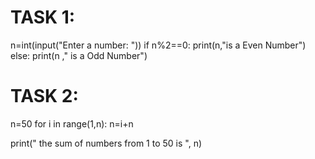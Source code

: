 # TASK 1:


n=int(input("Enter a number: "))
if n%2==0:
    print(n,"is a Even Number")
else:
    print(n ," is a Odd Number")

# TASK 2:

n=50
for i in range(1,n):
    n=i+n

print(" the sum of numbers from 1 to 50 is ", n)

